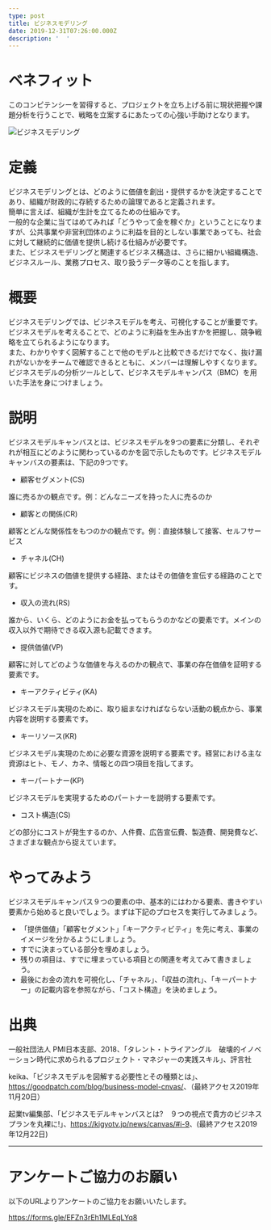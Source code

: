 ```yaml
---
type: post
title: ビジネスモデリング
date: 2019-12-31T07:26:00.000Z
description: '  '
---
```

# ベネフィット

このコンピテンシーを習得すると、プロジェクトを立ち上げる前に現状把握や課題分析を行うことで、戦略を立案するにあたっての心強い手助けとなります。

![ビジネスモデリング](/img/ビジネスモデリング.png "ビジネスモデリング")

# 定義

ビジネスモデリングとは、どのように価値を創出・提供するかを決定することであり、組織が財政的に存続するための論理であると定義されます。\
簡単に言えば、組織が生計を立てるための仕組みです。\
一般的な企業に当てはめてみれば「どうやって金を稼ぐか」ということになりますが、公共事業や非営利団体のように利益を目的としない事業であっても、社会に対して継続的に価値を提供し続ける仕組みが必要です。\
また、ビジネスモデリングと関連するビジネス構造は、さらに細かい組織構造、ビジネスルール、業務プロセス、取り扱うデータ等のことを指します。

# 概要

ビジネスモデリングでは、ビジネスモデルを考え、可視化することが重要です。\
ビジネスモデルを考えることで、どのように利益を生み出すかを把握し、競争戦略を立てられるようになります。\
また、わかりやすく図解することで他のモデルと比較できるだけでなく、抜け漏れがないかをチームで確認できるとともに、メンバーは理解しやすくなります。\
ビジネスモデルの分析ツールとして、ビジネスモデルキャンパス（BMC）を用いた手法を身につけましょう。

# 説明

ビジネスモデルキャンバスとは、ビジネスモデルを9つの要素に分類し、それぞれが相互にどのように関わっているのかを図で示したものです。ビジネスモデルキャンバスの要素は、下記の9つです。

* 顧客セグメント(CS)

誰に売るかの観点です。例：どんなニーズを持った人に売るのか

* 顧客との関係(CR)

顧客とどんな関係性をもつのかの観点です。例：直接体験して接客、セルフサービス

* チャネル(CH)

顧客にビジネスの価値を提供する経路、またはその価値を宣伝する経路のことです。

* 収入の流れ(RS)

誰から、いくら、どのようにお金を払ってもらうのかなどの要素です。メインの収入以外で期待できる収入源も記載できます。

* 提供価値(VP)

顧客に対してどのような価値を与えるのかの観点で、事業の存在価値を証明する要素です。

* キーアクティビティ(KA)

ビジネスモデル実現のために、取り組まなければならない活動の観点から、事業内容を説明する要素です。

* キーリソース(KR)

ビジネスモデル実現のために必要な資源を説明する要素です。経営における主な資源はヒト、モノ、カネ、情報との四つ項目を指してます。

* キーパートナー(KP)

ビジネスモデルを実現するためのパートナーを説明する要素です。

* コスト構造(CS)

どの部分にコストが発生するのか、人件費、広告宣伝費、製造費、開発費など、さまざまな観点から捉えています。

# やってみよう

ビジネスモデルキャンパス９つの要素の中、基本的にはわかる要素、書きやすい要素から始めると良いでしょう。まずは下記のプロセスを実行してみましょう。

* 「提供価値」「顧客セグメント」「キーアクティビティ」を先に考え、事業のイメージを分かるようにしましょう。
* すでに決まっている部分を埋めましょう。
* 残りの項目は、すでに埋まっている項目との関連を考えてみて書きましょう。
* 最後にお金の流れを可視化し、「チャネル」、「収益の流れ」、「キーパートナー」の記載内容を参照ながら、「コスト構造」を決めましょう。

# 出典

一般社団法人 PMI日本支部、2018、「タレント・トライアングル　破壊的イノベーション時代に求められるプロジェクト・マネジャーの実践スキル」、評言社

keika、「ビジネスモデルを図解する必要性とその種類とは」、<https://goodpatch.com/blog/business-model-cnvas/>、（最終アクセス2019年11月20日）

起業tv編集部、「ビジネスモデルキャンバスとは?　９つの視点で貴方のビジネスプランを丸裸に!」、<https://kigyotv.jp/news/canvas/#i-9>、(最終アクセス2019年12月22日)

---

# アンケートご協力のお願い

以下のURLよりアンケートのご協力をお願いいたします。

https://forms.gle/EFZn3rEh1MLEqLYq8
